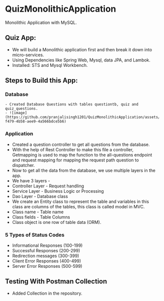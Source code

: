 # QuizMonolithicApplication
Monolithic Application with MySQL.

## Quiz App:
- We will build a Monolithic application first and then break it down into micro-services.
- Using Dependencies like Spring Web, Mysql, data JPA, and Lambok.
- Installed: STS and Mysql Workbench.

## Steps to Build this App:

### Database
```text
- Created Database Questions with tables questiontb, quiz and quiz_questions.
- ![image](https://github.com/pranjalisingh1201/QuizMonolithicApplication/assets/75729195/f107d935-f479-4b58-aee9-4a566bdce5b6)
```

### Application
- Created a question controller to get all questions from the database.
- With the help of Rest Controller to make this file a controller, Getmapping is used to map the function to the all-questions endpoint and request mapping for mapping the request path question to dispatcher.
- Now to get all the data from the database, we use multiple layers in the app.
- We have 3 layers -
- Controller Layer - Request handling
- Service Layer - Business Logic or Processing
- Dao Layer   - Database class
- We create an Entity class to represent the table and variables in this class are columns of the tables, this class is called model in MVC.
- Class name  - Table name
- Class fields - Table Columns
- Class object is one row of table data (ORM).
	
### 5 Types  of Status Codes
- Informational Responses (100-199)
- Successful Responses (200-299)
- Redirection messages (300-399)
- Client Error Responses (400-499)
- Server Error Responses (500-599)

## Testing With Postman Collection
- Added Collection in the repository.
